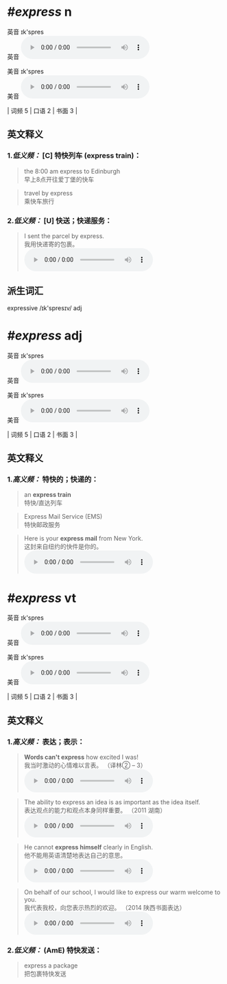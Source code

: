# ***\#express*** n
英音 ɪk'spres  
英音
<audio src="./media/express-B.aac" controls="controls"></audio>

美音 ɪk'spres  
美音
<audio src="./media/express.aac" controls="controls"></audio>



| 词频 5 | 口语 2 | 书面 3 |  

英文释义
---
### 1.*低义频：* **[C] 特快列车 (express train)：**  

 > the 8:00 am express to Edinburgh  
 > 早上8点开往爱丁堡的快车    

 > travel by express  
 > 乘快车旅行    

### 2.*低义频：* **[U] 快送；快递服务：**  

 > I sent the parcel by express.  
 > 我用快递寄的包裹。    
<audio src="./media/express-6.aac" controls="controls"></audio>


派生词汇
---
expressive /ɪk'spresɪv/ adj   

# ***\#express*** adj
英音 ɪk'spres  
英音
<audio src="./media/express-B.aac" controls="controls"></audio>

美音 ɪk'spres  
美音
<audio src="./media/express.aac" controls="controls"></audio>



| 词频 5 | 口语 2 | 书面 3 |  

英文释义
---
### 1.*高义频：* **特快的；快递的：**  

 > an **express train**  
 > 特快/直达列车    

 > Express Mail Service (EMS)  
 > 特快邮政服务    

 > Here is your **express mail** from New York.  
 > 这封来自纽约的快件是你的。    
<audio src="./media/express-5.aac" controls="controls"></audio>


# ***\#express*** vt
英音 ɪk'spres  
英音
<audio src="./media/express-B.aac" controls="controls"></audio>

美音 ɪk'spres  
美音
<audio src="./media/express.aac" controls="controls"></audio>



| 词频 5 | 口语 2 | 书面 3 |  

英文释义
---
### 1.*高义频：* **表达；表示：**  

 > **Words can't express** how excited I was!  
 > 我当时激动的心情难以言表。  （译林② – 3）  
<audio src="./media/express-1.aac" controls="controls"></audio>

 > The ability to express an idea is as important as the idea itself.  
 > 表达观点的能力和观点本身同样重要。  （2011 湖南）  
<audio src="./media/express-2.aac" controls="controls"></audio>

 > He cannot **express himself** clearly in English.  
 > 他不能用英语清楚地表达自己的意思。    
<audio src="./media/express-3.aac" controls="controls"></audio>

 > On behalf of our school, I would like to express our warm welcome to you.  
 > 我代表我校，向您表示热烈的欢迎。  （2014 陕西书面表达）  
<audio src="./media/express-On behalf of our school.aac" controls="controls"></audio>

### 2.*低义频：* **(AmE) 特快发送：**  

 > express a package  
 > 把包裹特快发送    


